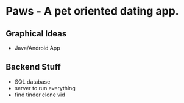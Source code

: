 # Paws - A pet oriented dating app.
## Graphical Ideas
* Java/Android App
## Backend Stuff
* SQL database
* server to run everything
* find tinder clone vid

